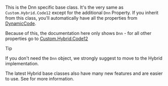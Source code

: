 ﻿---
uid: Custom.Dnn.Code12
summary: Base Class for Dynamic CSharp Classes in Dnn ☢️ only.
---

This is the Dnn specific base class. It's the very same as `Custom.Hybrid.Code12` except for the additional `Dnn` Property.
If you inherit from this class, you'll automatically have all the properties from [DynamicCode](xref:NetCode.DynamicCode.Index).

Because of this, the documentation here only shows `Dnn` - for all other properties go to [Custom.Hybrid.Code12](xref:Custom.Hybrid.Code12)

> [!TIP]
> If you don't need the `Dnn` object, we strongly suggest to move to the Hybrid implementation.
>
> The latest Hybrid base classes also have many new features and are easier to use.
> See [](xref:Custom.Hybrid) for more information.
